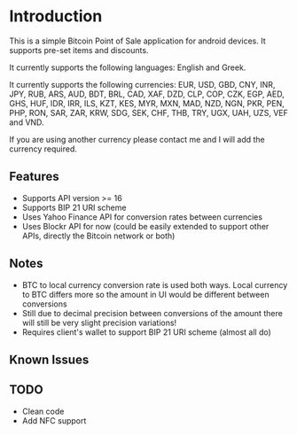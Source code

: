 
# Introduction
This is a simple Bitcoin Point of Sale application for android devices. It supports pre-set items and discounts.

It currently supports the following languages: English and Greek.

It currently supports the following currencies: EUR, USD, GBD, CNY, INR, JPY, RUB, ARS, AUD, BDT, BRL, CAD, XAF, DZD, CLP, COP, CZK, EGP, AED, GHS, HUF, IDR, IRR, ILS, KZT, KES, MYR, MXN, MAD, NZD, NGN, PKR, PEN, PHP, RON, SAR, ZAR, KRW, SDG, SEK, CHF, THB, TRY, UGX, UAH, UZS, VEF and VND.

If you are using another currency please contact me and I will add the currency required.


## Features
* Supports API version >= 16
* Supports BIP 21 URI scheme
* Uses Yahoo Finance API for conversion rates between currencies
* Uses Blockr API for now (could be easily extended to support other APIs, directly the Bitcoin network or both)

## Notes
* BTC to local currency conversion rate is used both ways. Local currency to BTC differs more so the amount in UI would be different between conversions
* Still due to decimal precision between conversions of the amount there will still be very slight precision variations!
* Requires client's wallet to support BIP 21 URI scheme (almost all do)

## Known Issues


## TODO    
* Clean code
* Add NFC support
